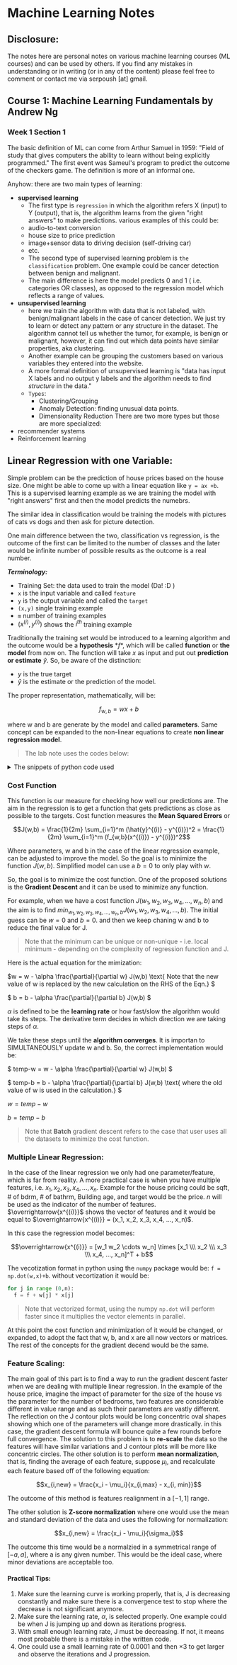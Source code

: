 # Machine Learning Notes

## Disclosure:
The notes here are personal notes on various machine learning courses (ML courses) and can be used by others. If you find any mistakes in understanding or in writing (or in any of the content) please feel free to comment or contact me via serpoush [at] gmail. 

## Course 1: Machine Learning Fundamentals by Andrew Ng
### Week 1 Section 1 
The basic definition of ML can come from Arthur Samuel in 1959: "Field of study that gives computers the ability to learn without being explicitly programmed."
The first event was Sameul's program to predict the outcome of the checkers game. 
The definition is more of an informal one. 

Anyhow: there are two main types of learning: 
- **supervised learning**
  -   The first type is `regression` in which the algorithm refers X (input) to Y (output), that is, the algorithm learns from the given "right answers" to make predictions. various examples of this could be:
    -   audio-to-text conversion
    -   house size to price prediction
    -   image+sensor data to driving decision (self-driving car)
    -   etc.
  -   The second type of supervised learning problem is `the classification` problem. One example could be cancer detection between benign and malignant.
    - The main difference is here the model predicts 0 and 1 ( i.e. categories OR classes), as opposed to the regression model which reflects a range of values.   
- **unsupervised learning**
  - here we train the algorithm with data that is not labeled, with benign/malignant labels in the case of cancer detection. We just try to learn or detect any pattern or any structure in the dataset. The algorithm cannot tell us whether the tumor, for example, is benign or malignant, however, it can find out which data points have similar properties, aka clustering.
  - Another example can be grouping the customers based on various variables they entered into the website.
  - A more formal definition of unsupervised learning is "data has input X labels and no output y labels and the algorithm needs to find *structure* in the data."
  - `Types`:
    - Clustering/Grouping
    - Anomaly Detection: finding unusual data points. 
    - Dimensionality Reduction
There are two more types but those are more specialized: 
- recommender systems
- Reinforcement learning

## Linear Regression with one Variable:
Simple problem can be the prediction of house prices based on the house size. One might be able to come up with a linear equation like `y = ax +b`. 
This is a supervised learning example as we are training the model with "right answers" first and then the model predicts the numebrs. 

The similar idea in classification would be training the models with pictures of cats vs dogs and then ask for picture detection. 

One main difference between the two, classification vs regression, is the outcome of the first can be limited to the number of classes and the later would be infinite number of possible results as the outcome is a real number. 

***Terminology:***
  - Training Set: the data used to train the model (Da! :D )
  - `x` is the input variable and called `feature`
  - `y` is the output variable and called the `target`
  - `(x,y)` single training example
  - `m` number of training examples
  - $`(x^{(i)},y^{(i)})`$ shows the $i^{th}$ training example

Traditionally the training set would be introduced to a learning algorithm and the outcome would be a **hypothesis** $*f*$, which will be called **function** or **the model** from now on. The function will take $`x`$ as input and put out **prediction or estimate** $`\hat{y}`$. So, be aware of the distinction:

- $y$ is the true target
- $`\hat{y}`$ is the estimate or the prediction of the model.

The proper representation, mathematically, will be:
```math
f_{w,b} = w x + b            
```
where w and b are generate by the model and called **parameters**. Same concept can be expanded to the non-linear equations to create **non linear regression model**.

> The lab note uses the codes below:
  <details>
      <summary>The snippets of python code used</summary>
      The code is written in Python. 
    
  ```python
  import numpy as np
  import matplotlib.pyplot as plt
  plt.style.use('./deelplearning.mplstyle')
  
  #x_train is the input variable (size in 1000 square feet)
  #y_train is the target variable (price in 1000s of dollars)
  x_train = np.array([1.0,2.0])
  y_train = np.array([300.0,500.0])
  print(f"x_train = {x_train}")
  print(f"y_train = {y_train}")
  #m is the number of training examples:
  print(f"x_train.shape: {x_train.shape}")
  m=x_train.shape[0]
  print(f"Number of training example is: {m}")
  
  #Plot the data points
  plt.scatter(x_train, y_train, marker='x', c='r')   # showing the data points using red crosses
  #Set the title
  plt.title("Housing Prices")
  #Set the y-axis label
  plt.ylabel('Price (in 1000s of dollars)')
  #Set the x-axis label
  plt.xlabel('Size (1000 sqft)')
  plt.show()
  
  #modeling
  w = 100
  b = 100
  print(f"w: {w}")
  print(f"b: {b}")
  
  def compute_model_output(x, w, b):
      """
      Computes the prediction of a linear model
      Args:
        x (ndarray (m,)): Data, m examples 
        w,b (scalar)    : model parameters  
    Returns
      f_wb (ndarray (m,)): model prediction
    """
    m = x.shape[0]
    f_wb = np.zeros(m)
    for i in range(m):
        f_wb[i] = w * x[i] + b
        
    return f_wb

#now lets compute the model output function:
tmp_f_wb = compute_model_output(x_train, w, b,)

# Plot our model prediction
plt.plot(x_train, tmp_f_wb, c='b',label='Our Prediction')

# Plot the data points
plt.scatter(x_train, y_train, marker='x', c='r',label='Actual Values')

# Set the title
plt.title("Housing Prices")
# Set the y-axis label
plt.ylabel('Price (in 1000s of dollars)')
# Set the x-axis label
plt.xlabel('Size (1000 sqft)')
plt.legend()
plt.show()
```   
  </details>


### Cost Function

This function is our measure for checking how well our predictions are. The aim in the regression is to get a function that gets predictions as close as possible to the targets. Cost function measures the **Mean Squared Errors** or 

$$J(w,b) = \frac{1}{2m} \sum_{i=1}^m (\hat{y}^{(i)} - y^{(i)})^2 = \frac{1}{2m} \sum_{i=1}^m (f_{w,b}(x^{(i)}) - y^{(i)})^2$$

Where parameters, w and b in the case of the linear regression example, can be adjusted to improve the model. So the goal is to minimize the function $J(w,b)$. Simplified model can use a $b=0$ to only play with $w$.

So, the goal is to minimize the cost function. One of the proposed solutions is the **Gradient Descent** and it can be used to minimize any function. 

For example, when we have a cost function $`J(w_1, w_2, w_3, w_4, ..., w_n, b)`$ and the aim is to find $min_{w_1, w_2, w_3, w_4, ..., w_n, b} J(w_1, w_2, w_3, w_4, ..., b)$. The initial guess can be $w=0 \text{  and   } b=0$. and then we keep chaning w and b to reduce the final value for J. 

> Note that the minimum can be unique or non-unique - i.e. local minimum - depending on the complexity of regression function and J.

Here is the actual equation for the mimization:

$`w = w - \alpha \frac{\partial}{\partial w} J(w,b) \text{          Note that the new value of w is replaced by the new calculation on the RHS of the Eqn.} `$

$` b = b - \alpha \frac{\partial}{\partial b} J(w,b) `$

$\alpha$ is defined to be the **learning rate** or how fast/slow the algorithm would take its steps. The derivative term decides in which direction we are taking steps of $\alpha$.

We take these steps until the **algorithm converges**. It is importan to SIMULTANEOUSLY update w and b. So, the correct implementation would be:

$` temp-w = w - \alpha \frac{\partial}{\partial w} J(w,b) `$

$` temp-b = b - \alpha \frac{\partial}{\partial b} J(w,b) \text{      where the old value of w is used in the  calculation.} `$

$` w = temp-w `$

$` b = temp-b `$

> Note that **Batch** gradient descent refers to the case that user uses all the datasets to minimize the cost function. 

### Multiple Linear Regression:

In the case of the linear regression we only had one parameter/feature, which is far from reality. A more practical case is when you have multiple features, i.e. $x_1, x_2, x_3, x_4, ..., x_n$. Example for the house pricing could be sqft, # of bdrm, # of bathrm, Building age, and target would be the price. $n$ will be used as the indicator of the number of features. $\overrightarrow{x^{(i)}}$ shows the vector of features and it would be equal to $\overrightarrow{x^{(i)}} = (x_1, x_2, x_3, x_4, ..., x_n)$. 

In this case the regression model becomes:
```math
\overrightarrow{x^{(i)}} = [w_1  w_2  \cdots w_n] \times [x_1 \\\ x_2 \\\ x_3 \\\ x_4, ..., x_n]^T + b
```

The vecotization format in python using the `numpy` package would be: `f = np.dot(w,x)+b`. without vecortization it would be:
```python
for j in range (0,n):
  f = f + w[j] * x[j]
```
> Note that vectorized format, using the numpy `np.dot` will perform faster since it multiplies the vector elements in parallel.

At this point the cost function and minimization of it would be changed, or expanded, to adopt the fact that w, b, and x are all now vectors or matrices. The rest of the concepts for the gradient decend would be the same. 

### Feature Scaling:
The main goal of this part is to find a way to run the gradient descent faster when we are dealing with multiple linear regression. In the example of the house price, imagine the impact of parameter for the size of the house  vs the parameter for the number of bedrooms, two features are considerable different in value range and as such their parameters are vastly different. The reflection on the J contour plots would be long concentric oval shapes showing which one of the parameters will change more drastically. in this case, the gradient descent formula will bounce quite a few rounds before full convergence. The solution to this problem is to **re-scale** the data so the features will have similar variations and J contour plots will be more like concentric circles. The other solution is to perform **mean normalization**, that is, finding the average of each feature, suppose $\mu_i$, and recalculate each feature based off of the following equation:
```math
x_{i,new} = \frac{x_i - \mu_i}{x_{i,max} - x_{i, min}}
```
The outcome of this method is features realignment in a $[-1,1]$ range.

The other solution is **Z-score normalization** where one would use the mean and standard deviation of the data and uses the following for normalization:
```math
x_{i,new} = \frac{x_i - \mu_i}{\sigma_i}
```
The outcome this time would be a normalzied in a symmetrical range of $[-a,a]$, where a is any given number. This would be the ideal case, where minor deviations are acceptable too. 

#### Practical Tips:

1. Make sure the learning curve is working properly, that is, J is decreasing constantly and make sure there is a convergence test to stop where the decrease is not significant anymore.
2. Make sure the learning rate, $\alpha$, is selected properly. One example could be when J is jumping up and down as iterations progress. 
3. With small enough learning rate, J must be decreasing. If not, it means most probable there is a mistake in the written code.
4. One could use a small learning rate of 0.0001 and then $\times 3$ to get larger and observe the iterations and J progression. 
